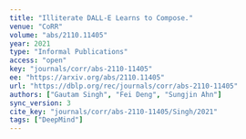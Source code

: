 ```yaml
---
title: "Illiterate DALL-E Learns to Compose."
venue: "CoRR"
volume: "abs/2110.11405"
year: 2021
type: "Informal Publications"
access: "open"
key: "journals/corr/abs-2110-11405"
ee: "https://arxiv.org/abs/2110.11405"
url: "https://dblp.org/rec/journals/corr/abs-2110-11405"
authors: ["Gautam Singh", "Fei Deng", "Sungjin Ahn"]
sync_version: 3
cite_key: "journals/corr/abs-2110-11405/Singh/2021"
tags: ["DeepMind"]
---
```

